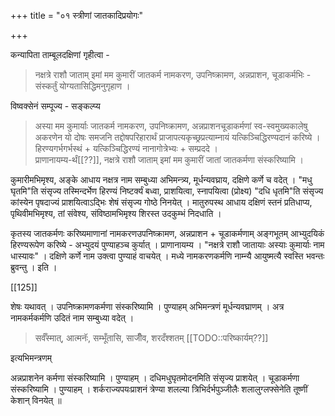 +++
title = "०१ स्त्रीणां जातकादिप्रयोगः"

+++

कन्यापिता ताम्बूलदक्षिणां गृहीत्वा - 



<div class="js_include" url="/vedAH_yajuH/taittirIyam/sUtram/ApastambaH/gRhyam/paddhatiH/shrIvaiShNavaH/mantrAdi/namas_sadase_sabhAM_gopAya/"  newLevelForH1="5" includeTitle="false"> </div> 


>
<div class="js_include" url="/vedAH_yajuH/taittirIyam/sUtram/ApastambaH/gRhyam/paddhatiH/shrIvaiShNavaH/mantrAdi/asheShe_pariShat_svIkRtya/"  newLevelForH1="5" includeTitle="false"> </div>  

> 
> नक्षत्रे राशौ जाताम् इमां मम कुमारीं जातकर्म नामकरण, उपनिष्क्रामण, अन्नप्राशन, चूडाकर्मभिः - संस्कर्तुं योग्यतासिद्धिमनुगृहाण । 

विष्वक्सेनं सम्पूज्य - सङ्कल्प्य 

> अस्या मम कुमार्याः जातकर्म नामकरण, उपनिष्क्रामण, अन्नप्राशनचूडाकर्मणां स्व-स्वमुख्यकालेषु अकरणेन यो दोषः समजनि तद्दोषपरिहारार्थं प्राजापत्यकृच्छ्रप्रत्याम्नायं यत्किञ्चिद्धिरण्यदानं करिष्ये ।  
हिरण्यगर्भगर्भस्थं + यत्किञ्चिद्धिरण्यं नानागोत्रेभ्यः + सम्प्रददे ।  
प्राणानायम्य-र्थं[[??]], नक्षत्रे राशौ जाताम् इमां मम कुमारीं जातां जातकर्मणा संस्करिष्यामि ।

कुमारीमभिमृश्य, अङ्के आधाय नक्षत्र नाम सम्बुध्या अभिमन्त्र्य, मूर्धन्यवघ्राय, दक्षिणे कर्णे च वदेत् । "मधु घृतमि"ति संसृज्य तस्मिन्दर्भेण हिरण्यं निष्टर्क्यं बध्वा, प्राशयित्वा, स्नापयित्वा (प्रोक्ष्य) "दधि धृतमि"ति संसृज्य कांस्येन पृषदाज्यं प्राशयित्वाऽद्भिः शेषं संसृज्य गोष्ठे निनयेत् । मातुरुपस्थ आधाय दक्षिणं स्तनं प्रतिधाप्य, पृथिवीमभिमृश्य, तां संवेश्य, संविष्ठामभिमृश्य शिरस्त उदकुम्भं निदधाति ।

कृतस्य जातकर्मणः करिष्यमाणानां नामकरणउपनिष्क्रामण, अन्नप्राशन + चूडाकर्मणाम् अङ्गभूतम् आभ्युदयिकं हिरण्यरूपेण करिष्ये - अभ्युदयं पुण्याहञ्च कुर्यात् । प्राणानायम्य । "नक्षत्रे राशौ जातायाः अस्याः कुमार्याः नाम धास्यावः" । दक्षिणे कर्णे नाम उक्त्वा पुण्याहं वाचयेत् । मध्ये नामकरणकर्मणि नाम्न्यै आयुष्मत्यै स्वस्ति भवन्तः ब्रुवन्तु । इति ।

[[125]]

शेषः यथावत् । उपनिष्क्रामणकर्मणा संस्करिष्यामि । पुण्याहम् अभिमन्त्रणं मूर्धन्यवघ्राणम् । अत्र नामकर्मकर्मणि उदितं नाम सम्बुध्या वदेत् ।

> सर्वँस्मात्, आत्मनॅः, सम्भूँतासि, साजीँव, शरदँश्शतम् [[TODO::परिष्कार्यम्??]]

इत्यभिमन्त्रणम्

अन्नप्राशनेन कर्मणा संस्करिष्यामि । पुण्याहम् । दधिमधुघृतमोदनमिति संसृज्य प्राशयेत् । चूडाकर्मणा संस्करिष्यामि । पुण्याहम् । शर्कराज्यपयःप्राशनं त्रेण्या शलल्या त्रिभिर्दर्भपुञ्जीलैः शलालुग्लफ्सेनेति तूष्णीं केशान् विनयेत् ॥